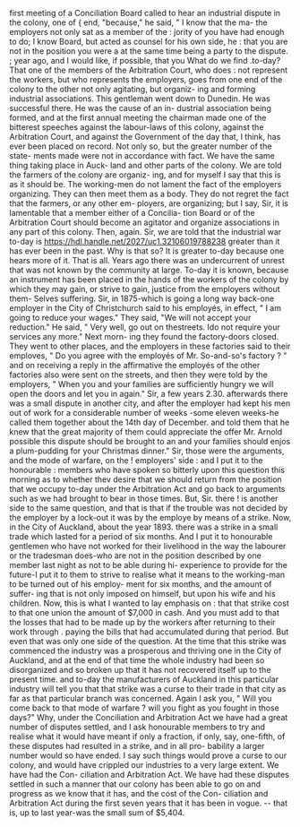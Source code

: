 first meeting of a Conciliation Board called to hear an industrial dispute in the colony, one of { end, "because," he said, " I know that the ma- the employers not only sat as a member of the : jority of you have had enough to do; I know Board, but acted as counsel for his own side, he : that you are not in the position you were a at the same time being a party to the dispute. ; year ago, and I would like, if possible, that you What do we find .to-day? That one of the members of the Arbitration Court, who does : not represent the workers, but who represents the employers, goes from one end of the colony to the other not only agitating, but organiz- ing and forming industrial associations. This gentleman went down to Dunedin. He was successful there. He was the cause of an in- dustrial association being formed, and at the first annual meeting the chairman made one of the bitterest speeches against the labour-laws of this colony, against the Arbitration Court, and against the Government of the day that, I think, has ever been placed on record. Not only so, but the greater number of the state- ments made were not in accordance with fact. We have the same thing taking place in Auck- land and other parts of the colony. We are told the farmers of the colony are organiz- ing, and for myself I say that this is as it should be. The working-men do not lament the fact of the employers organizing. They can then meet them as a body. They do not regret the fact that the farmers, or any other em- ployers, are organizing; but I say, Sir, it is lamentable that a member either of a Concilia- tion Board or of the Arbitration Court should become an agitator and organize associations in any part of this colony. Then, again. Sir, we are told that the industrial war to-day is https://hdl.handle.net/2027/uc1.32106019788238 greater than it has ever been in the past. Why is that so? It is greater to-day because one hears more of it. That is all. Years ago there was an undercurrent of unrest that was not known by the community at large. To-day it is known, because an instrument has been placed in the hands of the workers of the colony by which they may gain, or strive to gain, justice from the employers without them- Selves suffering. Sir, in 1875-which is going a long way back-one employer in the City of Christchurch said to his employés, in effect, " I am going to reduce your wages." They said, "We will not accept your reduction." He said, " Very well, go out on thestreets. Ido not require your services any more." Next morn- ing they found the factory-doors closed. They went to other places, and the employers in these factories said to their emploves, " Do you agree with the employés of Mr. So-and-so's factory ? " and on receiving a reply in the affirmative the employés of the other factories also were sent on the streets, and then they were told by the employers, " When you and your families are sufficiently hungry we will open the doors and let you in again." Sir, a few years 2.30. afterwards there was a small dispute in another city, and after the employer had kept his men out of work for a considerable number of weeks -some eleven weeks-he called them together about the 14th day of December. and told them that he knew that the great majority of them could appreciate the offer Mr. Arnold possible this dispute should be brought to an and your families should enjos a plum-pudding for your Christmas dinner." Sir, those were the arguments, and the mode of warfare, on the ! employers' side : and I put it to the honourable : members who have spoken so bitterly upon this question this morning as to whether thev desire that we should return from the position that we occupy to-day under the Arbitration Act and go back to arguments such as we had brought to bear in those times. But, Sir. there ! is another side to the same question, and that is that if the trouble was not decided by the employer by a lock-out it was by the employe by means of a strike. Now, in the City of Auckland, about the year 1893. there was a strike in a small trade which lasted for a period of six months. And I put it to honourable gentlemen who have not worked for their livelihood in the way the labourer or the tradesman does-who are not in the position described by one member last night as not to be able during hi- experience to provide for the future-I put it to them to strive to realise what it means to the working-man to be turned out of his employ- ment for six months, and the amount of suffer- ing that is not only imposed on himself, but upon his wife and his children. Now, this is what I wanted to lay emphasis on : that that strike cost to that one union the amount of $7,000 in cash. And you must add to that the losses that had to be made up by the workers after returning to their work through . paying the bills that had accumulated during that period. But even that was only one side of the question. At the time that this strike was commenced the industry was a prosperous and thriving one in the City of Auckland, and at the end of that time the whole industry had been so disorganized and so broken up that it has not recovered itself up to the present time. and to-day the manufacturers of Auckland in this particular industry will tell you that that strike was a curse to their trade in that city as far as that particular branch was concerned. Again I ask you, " Will you come back to that mode of warfare ? will you fight as you fought in those days?" Why, under the Conciliation and Arbitration Act we have had a great number of disputes settled, and I ask honourable members to try and realise what it would have meant if only a fraction, if only, say, one-fifth, of these disputes had resulted in a strike, and in all pro- bability a larger number would so have ended. I say such things would prove a curse to our colony, and would have crippled our industries to a very large extent. We have had the Con- ciliation and Arbitration Act. We have had these disputes settled in such a manner that our colony has been able to go on and progress as we know that it has, and the cost of the Con- ciliation and Arbitration Act during the first seven years that it has been in vogue. -- that is, up to last year-was the small sum of $5,404. 